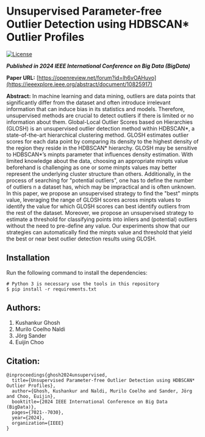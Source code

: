 # Unsupervised Parameter-free Outlier Detection using HDBSCAN* Outlier Profiles

[![License](https://img.shields.io/badge/License-Apache%202.0-blue.svg)](https://opensource.org/licenses/Apache-2.0)

***Published in 2024 IEEE International Conference on Big Data (BigData)***

**Paper URL:** [https://openreview.net/forum?id=lh6vOAHuvo](https://ieeexplore.ieee.org/abstract/document/10825917)

**Abstract:** In machine learning and data mining, outliers are data points that significantly differ from the dataset and often introduce irrelevant information that can induce bias in its statistics and models. Therefore, unsupervised methods are crucial to detect outliers if there is limited or no information about them. Global-Local Outlier Scores based on Hierarchies (GLOSH) is an unsupervised outlier detection method within HDBSCAN*, a state-of-the-art hierarchical clustering method. GLOSH estimates outlier scores for each data point by comparing its density to the highest density of the region they reside in the HDBSCAN* hierarchy. GLOSH may be sensitive to HDBSCAN*’s minpts parameter that influences density estimation. With limited knowledge about the data, choosing an appropriate minpts value beforehand is challenging as one or some minpts values may better represent the underlying cluster structure than others. Additionally, in the process of searching for "potential outliers", one has to define the number of outliers n a dataset has, which may be impractical and is often unknown. In this paper, we propose an unsupervised strategy to find the "best" minpts value, leveraging the range of GLOSH scores across minpts values to identify the value for which GLOSH scores can best identify outliers from the rest of the dataset. Moreover, we propose an unsupervised strategy to estimate a threshold for classifying points into inliers and (potential) outliers without the need to pre-define any value. Our experiments show that our strategies can automatically find the minpts value and threshold that yield the best or near best outlier detection results using GLOSH.

## Installation
Run the following command to install the dependencies:
```
# Python 3 is necessary use the tools in this repository
$ pip install -r requirements.txt
```

## Authors: 
1. Kushankur Ghosh
2. Murilo Coelho Naldi
3. Jörg Sander
4. Euijin Choo

## Citation: 
```
@inproceedings{ghosh2024unsupervised,
  title={Unsupervised Parameter-free Outlier Detection using HDBSCAN* Outlier Profiles},
  author={Ghosh, Kushankur and Naldi, Murilo Coelho and Sander, Jörg and Choo, Euijin},
  booktitle={2024 IEEE International Conference on Big Data (BigData)},
  pages={7021--7030},
  year={2024},
  organization={IEEE}
}
```
